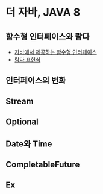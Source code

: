 # 더 자바, JAVA 8

## 함수형 인터페이스와 람다

- [자바에서 제공하는 함수형 인터페이스](./src/main/java/me/whiteship/java8to11/ch01/lecture2)
- [람다 표현식](./src/main/java/me/whiteship/java8to11/ch01/lecture3)

## 인터페이스의 변화

## Stream

## Optional

## Date와 Time

## CompletableFuture

## Ex